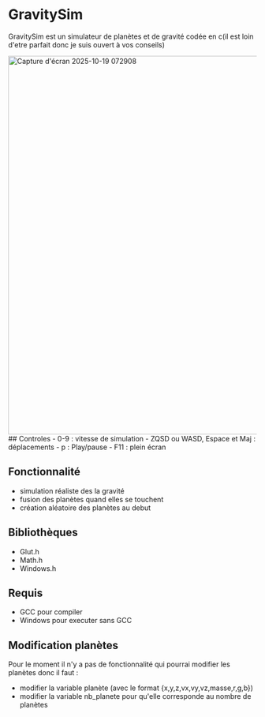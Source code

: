 # GravitySim
GravitySim est un simulateur de planètes et de gravité codée en c(il est loin d'etre parfait donc je suis ouvert à vos conseils)

<img width="994" height="767" alt="Capture d'écran 2025-10-19 072908" src="https://github.com/user-attachments/assets/84c56014-3d2b-40de-9f0e-32623f957781" />
## Controles
- 0-9 : vitesse de simulation
- ZQSD ou WASD, Espace et Maj : déplacements
- p : Play/pause
- F11 : plein écran

## Fonctionnalité
- simulation réaliste des la gravité
- fusion des planètes quand elles se touchent
- création aléatoire des planètes au debut

## Bibliothèques
- Glut.h
- Math.h
- Windows.h

## Requis
- GCC pour compiler
- Windows pour executer sans GCC

## Modification planètes
Pour le moment il n'y a pas de fonctionnalité qui pourrai modifier les planètes donc il faut :
- modifier la variable planète (avec le format {x,y,z,vx,vy,vz,masse,r,g,b})
- modifier la variable nb_planete pour qu'elle corresponde au nombre de planètes
